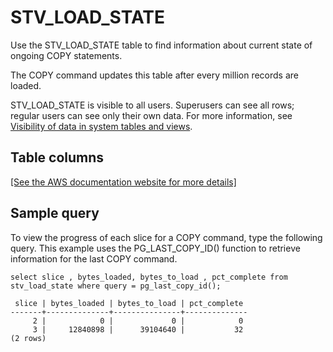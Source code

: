 # STV\_LOAD\_STATE<a name="r_STV_LOAD_STATE"></a>

Use the STV\_LOAD\_STATE table to find information about current state of ongoing COPY statements\.

The COPY command updates this table after every million records are loaded\.

STV\_LOAD\_STATE is visible to all users\. Superusers can see all rows; regular users can see only their own data\. For more information, see [Visibility of data in system tables and views](c_visibility-of-data.md)\.

## Table columns<a name="r_STV_LOAD_STATE-table-columns2"></a>

[\[See the AWS documentation website for more details\]](http://docs.aws.amazon.com/redshift/latest/dg/r_STV_LOAD_STATE.html)

## Sample query<a name="r_STV_LOAD_STATE-sample-query2"></a>

To view the progress of each slice for a COPY command, type the following query\. This example uses the PG\_LAST\_COPY\_ID\(\) function to retrieve information for the last COPY command\.

```
select slice , bytes_loaded, bytes_to_load , pct_complete from stv_load_state where query = pg_last_copy_id();

 slice | bytes_loaded | bytes_to_load | pct_complete 
-------+--------------+---------------+--------------
     2 |            0 |             0 |            0
     3 |     12840898 |      39104640 |           32
(2 rows)
```